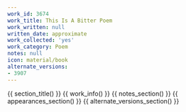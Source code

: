 ```yaml
---
work_id: 3674
work_title: This Is A Bitter Poem
work_written: null
written_date: approximate
work_collected: 'yes'
work_category: Poem
notes: null
icon: material/book
alternate_versions:
- 3907
---
```


{{ section_title() }}
{{ work_info() }}
{{ notes_section() }}
{{ appearances_section() }}
{{ alternate_versions_section() }}